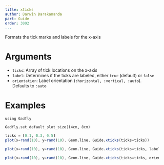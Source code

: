 ```yaml
---
title: xticks
author: Darwin Darakananda
part: Guide
order: 3002
...
```


Formats the tick marks and labels for the x-axis

# Arguments
  * `ticks`: Array of tick locations on the x-axis
  * `label`: Determines if the ticks are labeled, either
    `true` (default) or `false`
  * `orientation`: Label orientation
    (`:horizontal, :vertical, :auto`). Defaults to `:auto`

# Examples

```{.julia hide="true" results="none"}
using Gadfly

Gadfly.set_default_plot_size(14cm, 8cm)
```

```julia
ticks = [0.1, 0.3, 0.5]
plot(x=rand(10), y=rand(10), Geom.line, Guide.xticks(ticks=ticks))
```

```julia
plot(x=rand(10), y=rand(10), Geom.line, Guide.xticks(ticks=ticks, label=false))
```

```julia
plot(x=rand(10), y=rand(10), Geom.line, Guide.xticks(ticks=ticks, orientation=:vertical))
```

